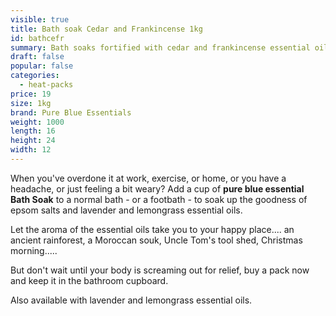 ```yaml
---
visible: true
title: Bath soak Cedar and Frankincense 1kg
id: bathcefr
summary: Bath soaks fortified with cedar and frankincense essential oils - 1kg
draft: false
popular: false
categories:
  - heat-packs
price: 19
size: 1kg
brand: Pure Blue Essentials
weight: 1000
length: 16
height: 24
width: 12
---
```

When you've overdone it at work, exercise, or home, or you have a headache, or just feeling a bit weary?  Add a cup of **pure blue essential Bath Soak** to a normal bath - or a footbath - to soak up the goodness of epsom salts and lavender and lemongrass essential oils.  

Let the aroma of the essential oils take you to your happy place.... an ancient rainforest, a Moroccan souk, Uncle Tom's tool shed, Christmas morning.....

But don't wait until your body is screaming out for relief, buy a pack now and keep it in the bathroom cupboard.

Also available with lavender and lemongrass essential oils.